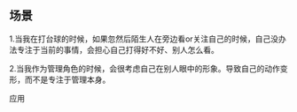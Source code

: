 ## 场景

1.当我在打台球的时候，如果忽然后陌生人在旁边看or关注自己的时候，自己没办法专注于当前的事情，会担心自己打得好不好、别人怎么看。

2.当我作为管理角色的时候，会很考虑自己在别人眼中的形象。导致自己的动作变形，而不是专注于管理本身。

应用
